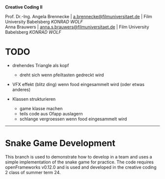 **Creative Coding II**

Prof. Dr.-Ing. Angela Brennecke | a.brennecke@filmuniversitaet.de | Film University Babelsberg *KONRAD WOLF*   
Anna Brauwers | anna.s.brauwers@filmuniversitaet.de | Film University Babelsberg *KONRAD WOLF*


# TODO
- drehendes Triangle als kopf
  - dreht sich wenn pfeiltasten gedreckt wird

- VFX effekt (blitz ding) wenn food eingesammelt wird (oder etwas anderes)

- Klassen strukturieren
  - game klasse machen
  - teils code aus Ofapp auslagern 
  - schlange vergroessen wenn food eingesammelt wird

---

# Snake Game Development 

This branch is used to demonstrate how to develop in a team and uses a simple implementation of the snake game for practice.
The code requires openFrameworks v0.12.0 and is used and developed in the creative coding 2 class of summer term 24.
